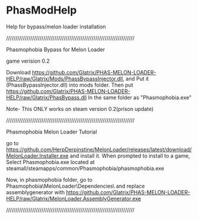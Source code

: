 # PhasModHelp
Help for bypass/melon loader installation

/////////////////////////////////////////////////////////////////////

Phasmophobia Bypass for Melon Loader

game verision 0.2

Download https://github.com/Glatrix/PHAS-MELON-LOADER-HELP/raw/Glatrix/Mods/PhassBypassInjector.dll, and Put it (PhassBypassInjector.dll) into mods folder. Then put
https://github.com/Glatrix/PHAS-MELON-LOADER-HELP/raw/Glatrix/PhasBypass.dll In the same folder as "Phasmophobia.exe"

Note- This ONLY works on steam version 0.2(prison update)

/////////////////////////////////////////////////////////////////////

Phasmophobia Melon Loader Tutorial

go to https://github.com/HerpDerpinstine/MelonLoader/releases/latest/download/MelonLoader.Installer.exe and install it.
When prompted to install to a game, Select Phasmophobia.exe located at steamall/steamapps/common/Phasmophobia/phasmophobia.exe

Now, in phasmophobia folder, go to Phasmophobia\MelonLoader\Dependencies\ and replace assemblygenerator with https://github.com/Glatrix/PHAS-MELON-LOADER-HELP/raw/Glatrix/MelonLoader.AssemblyGenerator.exe

/////////////////////////////////////////////////////////////////////
